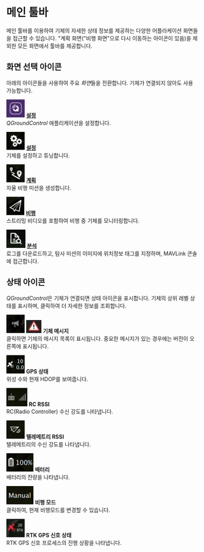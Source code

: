 # 메인 툴바

메인 툴바를 이용하여 기체의 자세한 상태 정보를 제공하는 다양한 어플라케이션 화면들을 접근할 수 있습니다. "계획 화면("비행 화면"으로 다시 이동하는 아이콘이 있음)을 제외한 모든 화면에서 툴바를 제공합니다.

## 화면 선택 아이콘

아래의 아이콘들을 사용하여 주요 *화면*들을 전환합니다. 기체가 연결되지 않아도 사용 가능합니다.

![설정 화면 아이콘](../../../assets/toolbar/toolbar_view_select_settings.jpg) **[설정](../settings_view/settings_view.md)** <br />_QGroundControl_ 애플리케이션을 설정합니다.

![설정 화면 아이콘](../../../assets/toolbar/toolbar_view_select_setup.jpg) **[설정](../setup_view/setup_view.md)** <br />기체를 설정하고 튜닝합니다.

![계획 화면 아이콘](../../../assets/toolbar/toolbar_view_select_plan.jpg) **[계획](../plan_view/plan_view.md)** <br />자율 비행 미션을 생성합니다.

![비행 아이콘](../../../assets/toolbar/toolbar_view_select_fly.jpg) **[비행](../fly_view/fly_view.md)** <br />스트리밍 비디오를 포함하여 비행 중 기체를 모니터링합니다.

![분석 아이콘](../../../assets/toolbar/toolbar_view_select_analyse.jpg) **[분석](../analyze_view/index.md)** <br />로그를 다운로드하고, 탐사 미션의 이미지에 위치정보 태그를 지정하며, MAVLink 콘솔에 접근합니다.

## 상태 아이콘

*QGroundControl*은 기체가 연결되면 상태 아이콘을 표시합니다. 기체의 상위 레벨 상태를 표시하며, 클릭하여 더 자세한 정보를 조회합니다.

![](../../../assets/toolbar/toolbar_status_message.jpg) ![수율](../../../assets/toolbar/toolbar_status_critical.jpg) **기체 메시지** <br />클릭하면 기체의 메시지 목록이 표시됩니다. 중요한 메시지가 있는 경우에는 버전이 오른쪽에 표시됩니다.

![](../../../assets/toolbar/toolbar_status_gps.jpg) **GPS 상태** <br />위성 수와 현재 HDOP를 보여줍니다.

![](../../../assets/toolbar/toolbar_status_rc.jpg) **RC RSSI** <br />RC(Radio Controller) 수신 강도를 나타냅니다.

![](../../../assets/toolbar/toolbar_status_telemetry.jpg) **텔레메트리 RSSI** <br />텔레메트리의 수신 강도를 나타냅니다.

![](../../../assets/toolbar/toolbar_status_battery.jpg) **배터리** <br />배터리의 잔량을 나타냅니다.

![](../../../assets/toolbar/toolbar_status_flight_mode.jpg) **비행 모드** <br /> 클릭하여, 현재 비행모드를 변경할 수 있습니다.

![](../../../assets/toolbar/toolbar_status_rtk_gps.jpg) **RTK GPS 신호 상태** <br />RTK GPS 신호 프로세스의 진행 상황을 나타냅니다.
